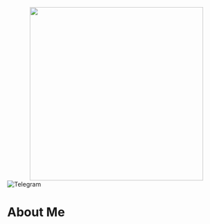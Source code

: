 <div id="header" align="center">
    <img src="https://media.giphy.com/media/v1.Y2lkPTc5MGI3NjExdzUwbnMxZmZtY29qMzc1MHhweGI2aXVhcnRvaWEyem94ODAyNTE3cyZlcD12MV9pbnRlcm5hbF9naWZfYnlfaWQmY3Q9Zw/2IudUHdI075HL02Pkk/giphy.gif" width="400"/>
</div>
<div id="badges">
    <img src="https://img.shields.io/badge/Telegram-green?style=for-the-badge&logo=telegram&logoColor=white" alt="Telegram"/>
</div>
<h1>About Me</h1>
